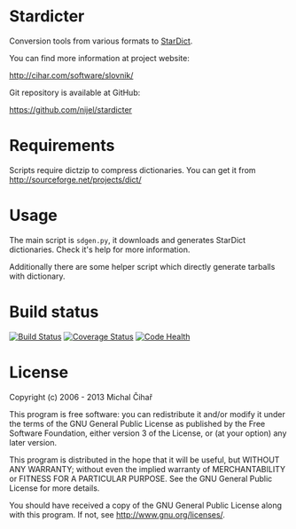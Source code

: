 Stardicter
==========

Conversion tools from various formats to [StarDict][1].


You can find more information at project website:

http://cihar.com/software/slovnik/

Git repository is available at GitHub: 

https://github.com/nijel/stardicter

Requirements
============

Scripts require dictzip to compress dictionaries. You can get it from 
http://sourceforge.net/projects/dict/

Usage
=====

The main script is ``sdgen.py``, it downloads and generates StarDict
dictionaries. Check it's help for more information.

Additionally there are some helper script which directly generate tarballs with
dictionary.


Build status
============

[![Build Status](https://travis-ci.org/nijel/stardicter.png?branch=master)](https://travis-ci.org/nijel/stardicter)
[![Coverage Status](https://coveralls.io/repos/nijel/stardicter/badge.png?branch=master)](https://coveralls.io/r/nijel/stardicter?branch=master)
[![Code Health](https://landscape.io/github/nijel/stardicter/master/landscape.png)](https://landscape.io/github/nijel/stardicter/master)

License
=======

Copyright (c) 2006 - 2013 Michal Čihař

This program is free software: you can redistribute it and/or modify it under
the terms of the GNU General Public License as published by the Free Software
Foundation, either version 3 of the License, or (at your option) any later
version.

This program is distributed in the hope that it will be useful, but WITHOUT ANY
WARRANTY; without even the implied warranty of MERCHANTABILITY or FITNESS FOR A
PARTICULAR PURPOSE. See the GNU General Public License for more details.

You should have received a copy of the GNU General Public License along with
this program. If not, see http://www.gnu.org/licenses/.

[1]: http://stardict.sourceforge.net/
